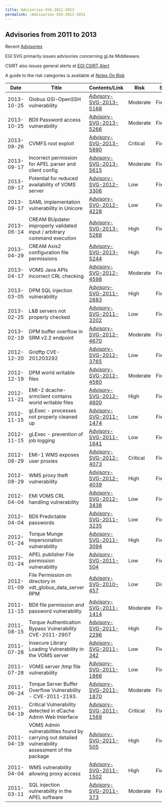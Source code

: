 ```yaml
---
title: Advisories-SVG-2011-2013
permalink: /Advisories-SVG-2011-2013
---
```


## Advisories from 2011 to 2013

Recent [Advisories](../README.md)

EGI SVG primarily issues advisories concerning gLite Middleware.

CSIRT also issues general alerts at
[EGI CSIRT Alert](https://advisories.egi.eu/CSIRT_Alerts)

A guide to the risk categories is available at
[Notes On Risk](https://confluence.egi.eu/display/EGIBG/Notes+on+Risk)

| Date       | Title                                                                                             | Contents/Link                                              | Risk     | Status    |
| ---------- | ------------------------------------------------------------------------------------------------- | ---------------------------------------------------------- | -------- | --------- |
| 2013-10-25 | Globus GSI-OpenSSH vulnerability                                                                  | [Advisory-SVG-2013-5168](./2013/Advisory-SVG-2013-5168.md) | Moderate | Fixed     |
| 2013-10-25 | BDII Password access vulnerability                                                                | [Advisory-SVG-2013-5266](./2013/Advisory-SVG-2013-5266.md) | Moderate | Fixed     |
| 2013-09-26 | CVMFS root exploit                                                                                | [Advisory-SVG-2013-5890](./2013/Advisory-SVG-2013-5890.md) | Critical | Fixed     |
| 2013-09-17 | Incorrect permission for APEL parser and client config                                            | [Advisory-SVG-2013-5615](./2013/Advisory-SVG-2013-5615.md) | Moderate | Fixed     |
| 2013-09-17 | Potential for reduced availability of VOMS server                                                 | [Advisory-SVG-2012-3306](./2012/Advisory-SVG-2012-3306.md) | Low      | Fixed     |
| 2013-09-17 | SAML implementation vulnerability in Unicore                                                      | [Advisory-SVG-2012-4228](./2012/Advisory-SVG-2012-4228.md) | Low      | Fixed     |
| 2013-06-14 | CREAM BUpdater improperly validated input / arbitrary command execution                           | [Advisory-SVG-2013-5268](./2013/Advisory-SVG-2013-5268.md) | High     | Fixed     |
| 2013-04-29 | CREAM Axis2 configuration file permissions                                                        | [Advisory-SVG-2013-5244](./2013/Advisory-SVG-2013-5244.md) | High     | Fixed     |
| 2013-04-17 | VOMS Java APIs incorrect CRL checking                                                             | [Advisory-SVG-2012-4598](./2012/Advisory-SVG-2012-4598.md) | Moderate | Fixed     |
| 2013-03-05 | DPM SQL injection vulnerability                                                                   | [Advisory-SVG-2011-2683](./2011/Advisory-SVG-2011-2683.md) | High     | Fixed     |
| 2013-02-25 | L\&B servers not properly checked                                                                 | [Advisory-SVG-2011-3202](./2011/Advisory-SVG-2011-3202.md) | Low      | Fixed     |
| 2013-02-19 | DPM buffer overflow in SRM v2.2 endpoint                                                          | [Advisory-SVG-2012-4670](./2012/Advisory-SVG-2012-4670.md) | Moderate | Fixed     |
| 2012-12-20 | Gridftp CVE-201203292                                                                             | [Advisory-SVG-2012-3765](./2012/Advisory-SVG-2012-3765.md) | Low      | Fixed     |
| 2012-12-19 | DPM world writable files                                                                          | [Advisory-SVG-2012-4560](./2012/Advisory-SVG-2012-4560.md) | Moderate | Fixed     |
| 2012-11-21 | EMI-2 dcache-srmclient contains world writable files                                              | [Advisory-SVG-2012-4600](./2012/Advisory-SVG-2012-4600.md) | High     | Fixed     |
| 2012-11-15 | gLExec - processes not properly cleaned up                                                        | [Advisory-SVG-2011-1474](./2011/Advisory-SVG-2011-1474.md) | Low      | Fixed     |
| 2012-11-15 | gLExec - prevention of job logging                                                                | [Advisory-SVG-2011-1641](./2011/Advisory-SVG-2011-1641.md) | Low      | Fixed     |
| 2012-08-29 | EMI-1 WMS exposes user proxies                                                                    | [Advisory-SVG-2012-4073](./2012/Advisory-SVG-2012-4073.md) | Critical | Fixed     |
| 2012-08-29 | WMS proxy theft vulnerability                                                                     | [Advisory-SVG-2012-4039](./2012/Advisory-SVG-2012-4039.md) | High     | Fixed     |
| 2012-04-04 | EMI VOMS CRL handling vulnerability                                                               | [Advisory-SVG-2012-3438](./2012/Advisory-SVG-2012-3438.md) | Low      | Fixed     |
| 2012-04-04 | BDII Predictable passwords                                                                        | [Advisory-SVG-2011-3235](./2011/Advisory-SVG-2011-3235.md) | Low      | Fixed     |
| 2012-01-24 | Torque Munge Impersonation vulnerability                                                          | [Advisory-SVG-2011-3094](./2011/Advisory-SVG-2011-3094.md) | High     | Fixed     |
| 2012-01-24 | APEL publisher File permission vulnerability                                                      | [Advisory-SVG-2011-504](./2011/Advisory-SVG-2011-504.md)   | Low      | Fixed     |
| 2012-01-09 | File Permission on directory in vdt_globus_data_server RPM                                        | [Advisory-SVG-2010-457](./2010/Advisory-SVG-2010-457.md)   | Low      | Disclosed |
| 2011-11-15 | BDII file permission and password vulnerability                                                   | [Advisory-SVG-2011-1414](./2011/Advisory-SVG-2011-1414.md) | Moderate | Fixed     |
| 2011-08-15 | Torque Authentication Bypass Vulnerability CVE-2011-2907                                          | [Advisory-SVG-2011-2296](./2011/Advisory-SVG-2011-2296.md) | High     | Fixed     |
| 2011-07-28 | Insecure Library Loading Vulnerability in the VOMS server                                         | [Advisory-SVG-2011-342](./2011/Advisory-SVG-2011-342.md)   | Low      | Fixed     |
| 2011-07-28 | VOMS server /tmp file vulnerability                                                               | [Advisory-SVG-2011-1866](./2011/Advisory-SVG-2011-1866.md) | Low      | Fixed     |
| 2011-06-24 | Torque Server Buffer Overflow Vulnerability - CVE-2011-2193.                                      | [Advisory-SVG-2011-1870](./2011/Advisory-SVG-2011-1870.md) | Moderate | Fixed     |
| 2011-04-19 | Critical Vulnerability detected in dCache Admin Web Interface                                     | [Advisory-SVG-2011-1569](./2011/Advisory-SVG-2011-1569.md) | Critical | Fixed     |
| 2011-04-19 | VOMS Admin vulnerabilities found by carrying out detailed vulnerability assessment of the package | [Advisory-SVG-2011-505](./2011/Advisory-SVG-2011-505.md)   | High     | Fixed     |
| 2011-04-04 | WMS vulnerability allowing proxy access                                                           | [Advisory-SVG-2011-1502](./2011/Advisory-SVG-2011-1502.md) | High     | Fixed     |
| 2011-03-11 | SQL injection vulnerability in the APEL software                                                  | [Advisory-SVG-2011-373](./2011/Advisory-SVG-2011-373.md)   | Moderate | Fixed     |
